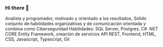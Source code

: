 ### Hi there 👋

<!--
**joseQuixchan/JoseQuixchan** is a ✨ _special_ ✨ repository because its `README.md` (this file) appears on your GitHub profile.

Analista y programador, motivado y orientado a los resultados, 
Sólido conjunto de habilidades organizativas y de comunicación orientada y combina como Ciberseguridad
Habilidades: SQL Server, Postgres, C# .NET CORE Entity Framework, creación de servicios API REST, Frontend, HTML, CSS, Javascript, Typescript, Git
-->
Analista y programador, motivado y orientado a los resultados, 
Sólido conjunto de habilidades organizativas y de comunicación orientada y combina como Ciberseguridad
Habilidades: SQL Server, Postgres, C# .NET CORE Entity Framework, creación de servicios API REST, Frontend, HTML, CSS, Javascript, Typescript, Git

